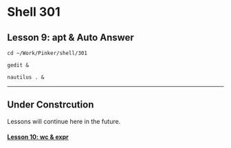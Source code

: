 # Shell 301
## Lesson 9: apt & Auto Answer

`cd ~/Work/Pinker/shell/301`

`gedit &`

`nautilus . &`
___

## Under Constrcution
Lessons will continue here in the future.

#### [Lesson 10: wc & expr](https://github.com/inkVerb/pinker/blob/master/301-shell/Lesson-10.md)
